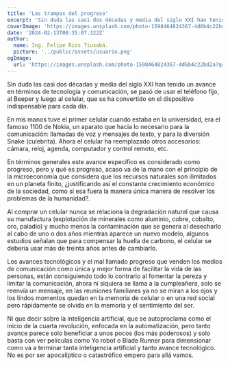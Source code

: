 ```yaml
---
title: 'Las trampas del progreso'
excerpt: 'Sin duda las casi dos décadas y media del siglo XXI han tenido un avance en términos de tecnología y comunicación, se pasó de usar el teléfono fijo, al  Beeper y luego al celular, que se ha convertido en el dispositivo indispensable para cada día.......'
coverImage: 'https://images.unsplash.com/photo-1598464824367-4d6b4c22bd2a?q=80&w=2070&auto=format&fit=crop&ixlib=rb-4.0.3&ixid=M3wxMjA3fDB8MHxwaG90by1wYWdlfHx8fGVufDB8fHx8fA%3D%3D'
date: '2024-02-13T08:35:07.322Z'
author:
  name: Ing. Felipe Rios Tiusabá.
  picture: '../public/assets/usuario.png'
ogImage:
  url: 'https://images.unsplash.com/photo-1598464824367-4d6b4c22bd2a?q=80&w=2070&auto=format&fit=crop&ixlib=rb-4.0.3&ixid=M3wxMjA3fDB8MHxwaG90by1wYWdlfHx8fGVufDB8fHx8fA%3D%3D'
---
```


Sin duda las casi dos décadas y media del siglo XXI han tenido un avance en términos de tecnología y comunicación, se pasó de usar el teléfono fijo, al Beeper y luego al celular, que se ha convertido en el dispositivo indispensable para cada día.

En mis manos tuve el primer celular cuando estaba en la universidad, era el famoso 1100 de Nokia, un aparato que hacia lo necesario para la comunicación: llamadas de voz y mensajes de texto, y para la diversión Snake (culebrita). Ahora el celular ha reemplazado otros accesorios: cámara, reloj, agenda, computador y control remoto, etc.

En términos generales este avance específico es considerado como progreso, pero y qué es progreso, acaso va de la mano con el principio de la microeconomía que considera que los recursos naturales son ilimitados en un planeta finito, ¿justificando así el constante crecimiento económico de la sociedad, como sí esa fuera la manera única manera de resolver los problemas de la humanidad?.

Al comprar un celular nunca se relaciona la degradación natural que causa su manufactura (explotación de minerales como aluminio, cobre, cobalto, oro, paladio) y mucho menos la contaminación que se genera al desecharlo al cabo de uno o dos años mientras aparece un nuevo modelo, algunos estudios señalan que para compensar la huella de carbono, el celular se debería usar más de treinta años antes de cambiarlo.

Los avances tecnológicos y el mal llamado progreso que venden los medios de comunicación como única y mejor forma de facilitar la vida de las personas, están consiguiendo todo lo contrario al fomentar la pereza y limitar la comunicación, ahora ni siquiera se llama a la cumpleañera, solo se reenvía un mensaje, en las reuniones familiares ya no se miran a los ojos y los lindos momentos quedan en la memoria de celular o en una red social pero rápidamente se olvida en la memoria y
el sentimiento del ser.

Ni que decir sobre la inteligencia artificial, que se autoproclama como el inicio de la cuarta revolución, enfocada en la automatización, pero tanto avance parece solo beneficiar a unos pocos (los más poderosos) y solo basta con ver películas como Yo robot o Blade Runner para dimensionar como va a terminar tanta inteligencia artificial y tanto avance tecnológico. No es por ser apocalíptico o catastrófico empero para allá vamos.